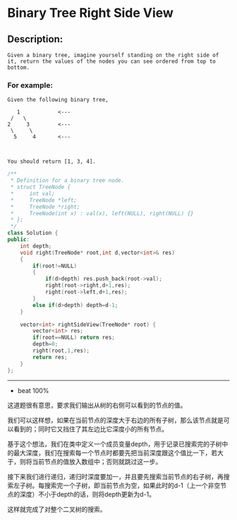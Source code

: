 # Binary Tree Right Side View
## Description:
```
Given a binary tree, imagine yourself standing on the right side of it, return the values of the nodes you can see ordered from top to bottom.
```
### For example:
```
Given the following binary tree,

   1            <---
 /   \
2     3         <---
 \     \
  5     4       <---

 

You should return [1, 3, 4].
```
```cpp
/**
 * Definition for a binary tree node.
 * struct TreeNode {
 *     int val;
 *     TreeNode *left;
 *     TreeNode *right;
 *     TreeNode(int x) : val(x), left(NULL), right(NULL) {}
 * };
 */
class Solution {
public:
    int depth;
    void right(TreeNode* root,int d,vector<int>& res)
    {
        if(root!=NULL) 
        {
            if(d>depth) res.push_back(root->val);
            right(root->right,d+1,res);
            right(root->left,d+1,res);
        }
        else if(d>depth) depth=d-1;
    }

    vector<int> rightSideView(TreeNode* root) {
        vector<int> res;
        if(root==NULL) return res;
        depth=0;
        right(root,1,res);
        return res;
    }
};
```
****************************************
- beat 100%

这道题很有意思，要求我们输出从树的右侧可以看到的节点的值。

我们可以这样想，如果在当前节点的深度大于右边的所有子树，那么该节点就是可以看到的；同时它又挡住了其左边比它深度小的所有节点。

基于这个想法，我们在类中定义一个成员变量depth，用于记录已搜索完的子树中的最大深度，我们在搜索每一个节点时都要先把当前深度跟这个值比一下，若大于，则将当前节点的值放入数组中；否则就跳过这一步。

接下来我们进行递归，递归时深度要加一，并且要先搜索当前节点的右子树，再搜索左子树。每搜索完一个子树，即当前节点为空，如果此时的d-1（上一个非空节点的深度）不小于depth的话，则将depth更新为d-1。

这样就完成了对整个二叉树的搜索。
